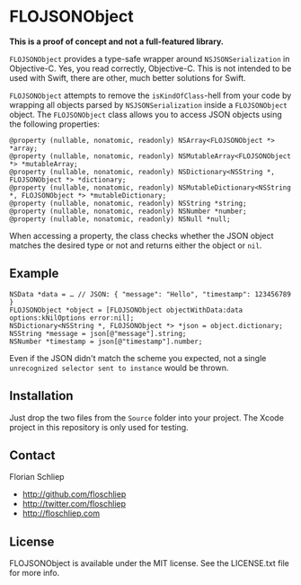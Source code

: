 # FLOJSONObject

**This is a proof of concept and not a full-featured library.**

`FLOJSONObject` provides a type-safe wrapper around `NSJSONSerialization` in Objective-C. Yes, you read correctly, Objective-C. This is not intended to be used with Swift, there are other, much better solutions for Swift.

`FLOJSONObject` attempts to remove the `isKindOfClass`-hell from your code by wrapping all objects parsed by `NSJSONSerialization` inside a `FLOJSONObject` object.
The `FLOJSONObject` class allows you to access JSON objects using the following properties:

```
@property (nullable, nonatomic, readonly) NSArray<FLOJSONObject *> *array;
@property (nullable, nonatomic, readonly) NSMutableArray<FLOJSONObject *> *mutableArray;
@property (nullable, nonatomic, readonly) NSDictionary<NSString *, FLOJSONObject *> *dictionary;
@property (nullable, nonatomic, readonly) NSMutableDictionary<NSString *, FLOJSONObject *> *mutableDictionary;
@property (nullable, nonatomic, readonly) NSString *string;
@property (nullable, nonatomic, readonly) NSNumber *number;
@property (nullable, nonatomic, readonly) NSNull *null;
```

When accessing a property, the class checks whether the JSON object matches the desired type or not and returns either the object or `nil`.

## Example

```
NSData *data = … // JSON: { "message": "Hello", "timestamp": 123456789 }
FLOJSONObject *object = [FLOJSONObject objectWithData:data options:kNilOptions error:nil];
NSDictionary<NSString *, FLOJSONObject *> *json = object.dictionary;
NSString *message = json[@"message"].string;
NSNumber *timestamp = json[@"timestamp"].number;
```
Even if the JSON didn't match the scheme you expected, not a single `unrecognized selector sent to instance` would be thrown.

## Installation

Just drop the two files from the `Source` folder into your project. The Xcode project in this repository is only used for testing.

## Contact

Florian Schliep

- http://github.com/floschliep
- http://twitter.com/floschliep
- http://floschliep.com

## License

FLOJSONObject is available under the MIT license. See the LICENSE.txt file for more info.
